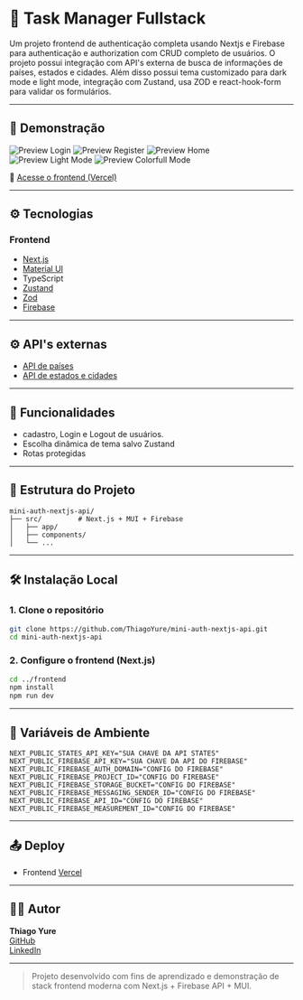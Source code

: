# 📝 Task Manager Fullstack

Um projeto frontend de authenticação completa usando Nextjs e Firebase para authenticação e authorization com CRUD completo de usuários. O projeto possui integração com API's externa de busca de informações de países, estados e cidades. Além disso possui tema customizado para dark mode e light mode, integração com Zustand, usa ZOD e react-hook-form para validar os formulários.

---

## 🚀 Demonstração

![Preview Login](./images/tela-mini-auth-login.png)
![Preview Register](./images/tela-mini-auth-register.png)
![Preview Home](./images/tela-mini-auth-home.png)
![Preview Light Mode](./images/tela-mini-auth-light.png)
![Preview Colorfull Mode](./images/tela-mini-auth-color.png)

🔗 [Acesse o frontend (Vercel)](https://mini-auth-nextjs-api.vercel.app/login)

---

## ⚙️ Tecnologias

### Frontend

- [Next.js](https://nextjs.org/)
- [Material UI](https://mui.com/)
- TypeScript
- [Zustand](https://zustand-demo.pmnd.rs/)
- [Zod](https://zod.dev/)
- [Firebase](https://firebase.google.com/?hl=pt-br)

---

## ⚙️ API's externas

- [API de países](https://restcountries.com/#rest-countries)
- [API de estados e cidades](https://countrystatecity.in/)

---

## 🧩 Funcionalidades

- cadastro, Login e Logout de usuários.
- Escolha dinâmica de tema salvo Zustand
- Rotas protegidas

---

## 📁 Estrutura do Projeto

```
mini-auth-nextjs-api/
├── src/         # Next.js + MUI + Firebase
│   ├── app/
│   ├── components/
│   └── ...
```

---

## 🛠️ Instalação Local

### 1. Clone o repositório

```bash
git clone https://github.com/ThiagoYure/mini-auth-nextjs-api.git
cd mini-auth-nextjs-api
```

### 2. Configure o frontend (Next.js)

```bash
cd ../frontend
npm install
npm run dev
```

---

## 🧪 Variáveis de Ambiente

```
NEXT_PUBLIC_STATES_API_KEY="SUA CHAVE DA API STATES"
NEXT_PUBLIC_FIREBASE_API_KEY="SUA CHAVE DA API DO FIREBASE"
NEXT_PUBLIC_FIREBASE_AUTH_DOMAIN="CONFIG DO FIREBASE"
NEXT_PUBLIC_FIREBASE_PROJECT_ID="CONFIG DO FIREBASE"
NEXT_PUBLIC_FIREBASE_STORAGE_BUCKET="CONFIG DO FIREBASE"
NEXT_PUBLIC_FIREBASE_MESSAGING_SENDER_ID="CONFIG DO FIREBASE"
NEXT_PUBLIC_FIREBASE_API_ID="CONFIG DO FIREBASE"
NEXT_PUBLIC_FIREBASE_MEASUREMENT_ID="CONFIG DO FIREBASE"
```

---

## 📤 Deploy

- Frontend [Vercel](https://vercel.com)

---

## 👨‍💻 Autor

**Thiago Yure**  
[GitHub](https://github.com/ThiagoYure)  
[LinkedIn](https://www.linkedin.com/in/thiagoyure)

---

> Projeto desenvolvido com fins de aprendizado e demonstração de stack frontend moderna com Next.js + Firebase API + MUI.
